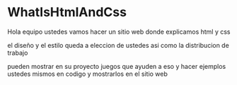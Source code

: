 # WhatIsHtmlAndCss
Hola equipo ustedes vamos hacer un sitio web donde explicamos html y css

el diseño y el estilo queda a eleccion de ustedes asi como la distribucion de trabajo

pueden mostrar en su proyecto juegos que ayuden a eso y hacer ejemplos ustedes mismos en codigo y mostrarlos en el sitio web

